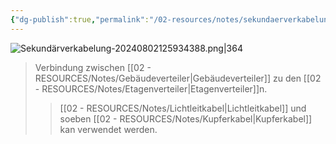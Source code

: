 ```yaml
---
{"dg-publish":true,"permalink":"/02-resources/notes/sekundaerverkabelung/","tags":["netzwerk/kabel","GFN/LF03"]}
---
```


![Sekundärverkabelung-20240802125934388.png|364](/img/user/02%20-%20RESOURCES/Files/Sekund%C3%A4rverkabelung-20240802125934388.png)
>Verbindung zwischen [[02 - RESOURCES/Notes/Gebäudeverteiler\|Gebäudeverteiler]] zu den [[02 - RESOURCES/Notes/Etagenverteiler\|Etagenverteiler]]n.
>>[[02 - RESOURCES/Notes/Lichtleitkabel\|Lichtleitkabel]] und soeben [[02 - RESOURCES/Notes/Kupferkabel\|Kupferkabel]] kan verwendet werden.